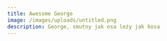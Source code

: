 ```yaml
---
title: Awesome George
image: /images/uploads/untitled.png
description: George, smutny jak osa leży jak kosa
---
```

